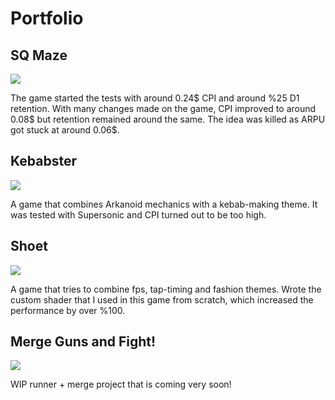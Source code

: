 # Portfolio


## SQ Maze

![](https://github.com/darknovagames/Portfolio/blob/main/SQ_Maze_Gameplay.gif)

The game started the tests with around 0.24$ CPI and around %25 D1 retention.
With many changes made on the game, CPI improved to around 0.08$ but retention remained around the same.
The idea was killed as ARPU got stuck at around 0.06$.




## Kebabster

![](https://github.com/darknovagames/Portfolio/blob/main/Kebabster_Gameplay.gif)

A game that combines Arkanoid mechanics with a kebab-making theme.
It was tested with Supersonic and CPI turned out to be too high.




## Shoet

![](https://github.com/darknovagames/Portfolio/blob/main/Shoet_Gameplay.gif)

A game that tries to combine fps, tap-timing and fashion themes.
Wrote the custom shader that I used in this game from scratch, which increased the performance by over %100.




## Merge Guns and Fight!

![](https://github.com/darknovagames/Portfolio/blob/main/MergeGuns_PreLevel_Gameplay.gif)

WIP runner + merge project that is coming very soon!
